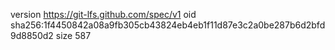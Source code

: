 version https://git-lfs.github.com/spec/v1
oid sha256:1f4450842a08a9fb305cb43824eb4eb1f11d87e3c2a0be287b6d2bfd9d8850d2
size 587
